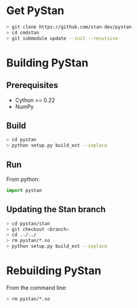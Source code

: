# Get PyStan

```sh
> git clone https://github.com/stan-dev/pystan
> cd cmdstan
> git submodule update --init --recursive
```

# Building PyStan

## Prerequisites
- Cython >= 0.22
- NumPy


## Build

```sh
> cd pystan
> python setup.py build_ext --inplace

```

## Run

From python:
```python
import pystan
```

## Updating the Stan branch

```sh
> cd pystan/stan
> git checkout <branch>
> cd ../../
> rm pystan/*.so
> python setup.py build_ext --inplace
```

# Rebuilding PyStan
	
From the command line:

```sh
> rm pystan/*.so
```